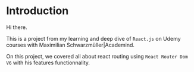 # Introduction

Hi there.

This is a project from my learning and deep dive of `React.js` on Udemy courses with Maximilian Schwarzmüller|Academind.

On this project, we covered all about react routing using `React Router Dom V6` with his features functionnality.
